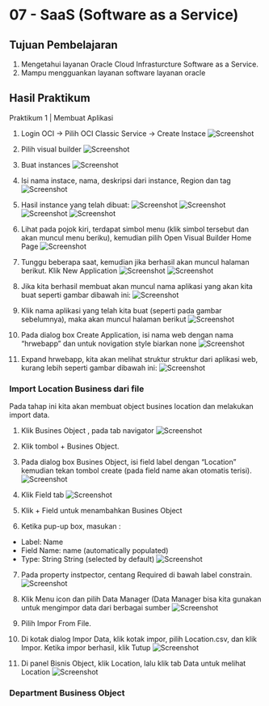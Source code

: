 # 07 -  SaaS (Software as a Service)

## Tujuan Pembelajaran

1. Mengetahui layanan Oracle Cloud Infrasturcture Software as a Service.
2. Mampu mengguankan layanan software layanan oracle

## Hasil Praktikum
Praktikum 1 | Membuat Aplikasi 
1. Login OCI -> Pilih OCI Classic Service -> Create Instace
![Screenshot](img/1.png)

2. Pilih visual builder
![Screenshot](img/2.png)

3. Buat instances
![Screenshot](img/3.png)

4. Isi nama instace, nama, deskripsi dari instance, Region dan tag
![Screenshot](img/4.png)

5. Hasil instance yang telah dibuat:
![Screenshot](img/5.png)
![Screenshot](img/6.png)
![Screenshot](img/7.png)
![Screenshot](img/8.png)

6. Lihat pada pojok kiri, terdapat simbol menu (klik simbol tersebut dan akan muncul menu beriku), kemudian pilih Open Visual Builder Home Page
![Screenshot](img/9.png)

7. Tunggu beberapa saat, kemudian jika berhasil akan muncul halaman berikut. Klik New Application
![Screenshot](img/10.png)
![Screenshot](img/11.png)

8. Jika kita berhasil membuat akan muncul nama aplikasi yang akan kita buat seperti gambar dibawah ini:
![Screenshot](img/12.png)

9. Klik nama aplikasi yang telah kita buat (seperti pada gambar sebelumnya), maka akan muncul halaman berikut
![Screenshot](img/13.png)

10. Pada dialog box Create Application, isi nama web dengan nama “hrwebapp” dan untuk 
novigation style biarkan none
![Screenshot](img/14.png)

11. Expand hrwebapp, kita akan melihat struktur struktur dari aplikasi web, kurang lebih seperti gambar dibawah ini:
![Screenshot](img/15.png)

### Import Location Business dari file
Pada tahap ini kita akan membuat object busines location dan melakukan import data.
1. Klik Busines Object , pada tab navigator
![Screenshot](img/16.png)

2. Klik tombol + Busines Object.
3. Pada dialog box Busines Object, isi field label dengan “Location” kemudian tekan tombol create (pada field name akan otomatis terisi).
![Screenshot](img/17.png)

4. Klik Field tab
![Screenshot](img/18.png)

5. Klik + Field untuk menambahkan Busines Object

6. Ketika pup-up box, masukan :
- Label: Name
- Field Name: name (automatically populated)
- Type: String String (selected by default)
![Screenshot](img/19.png)

7. Pada property instpector, centang Required di bawah label constrain.
![Screenshot](img/21.png)

8. Klik Menu icon dan pilih Data Manager (Data Manager bisa kita gunakan untuk mengimpor data dari berbagai sumber
![Screenshot](img/23.png)

9. Pilih Impor From File.
10. Di kotak dialog Impor Data, klik kotak impor, pilih Location.csv, dan klik Impor. Ketika impor berhasil, klik Tutup
![Screenshot](img/24.png)

11. Di panel Bisnis Object, klik Location, lalu klik tab Data untuk melihat Location
![Screenshot](img/25.png)

### Department Business Object



